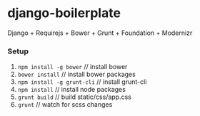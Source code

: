 # django-boilerplate
Django + Requirejs + Bower + Grunt + Foundation + Modernizr

### Setup

1. `npm install -g bower`           // install bower
2. `bower install`                  // install bower packages
3. `npm install -g grunt-cli`       // install grunt-cli
4. `npm install`                    // install node packages
5. `grunt build`                    // build static/css/app.css
6. `grunt`                          // watch for scss changes

